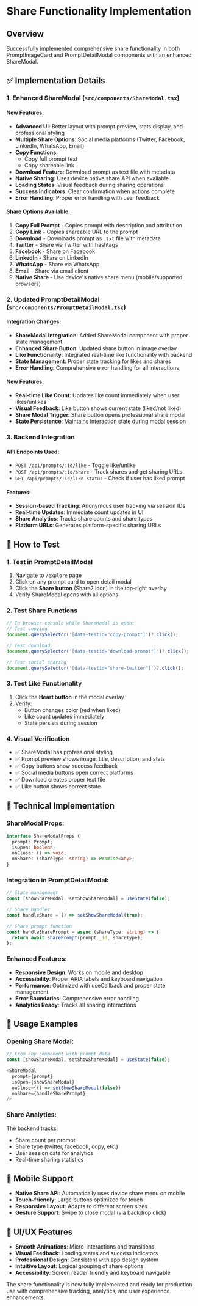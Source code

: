 # Share Functionality Implementation

## Overview
Successfully implemented comprehensive share functionality in both PromptImageCard and PromptDetailModal components with an enhanced ShareModal.

## ✅ Implementation Details

### 1. Enhanced ShareModal (`src/components/ShareModal.tsx`)

#### New Features:
- **Advanced UI**: Better layout with prompt preview, stats display, and professional styling
- **Multiple Share Options**: Social media platforms (Twitter, Facebook, LinkedIn, WhatsApp, Email)
- **Copy Functions**: 
  - Copy full prompt text
  - Copy shareable link
- **Download Feature**: Download prompt as text file with metadata
- **Native Sharing**: Uses device native share API when available
- **Loading States**: Visual feedback during sharing operations
- **Success Indicators**: Clear confirmation when actions complete
- **Error Handling**: Proper error handling with user feedback

#### Share Options Available:
1. **Copy Full Prompt** - Copies prompt with description and attribution
2. **Copy Link** - Copies shareable URL to the prompt
3. **Download** - Downloads prompt as `.txt` file with metadata
4. **Twitter** - Share via Twitter with hashtags
5. **Facebook** - Share on Facebook
6. **LinkedIn** - Share on LinkedIn
7. **WhatsApp** - Share via WhatsApp
8. **Email** - Share via email client
9. **Native Share** - Use device's native share menu (mobile/supported browsers)

### 2. Updated PromptDetailModal (`src/components/PromptDetailModal.tsx`)

#### Integration Changes:
- **ShareModal Integration**: Added ShareModal component with proper state management
- **Enhanced Share Button**: Updated share button in image overlay
- **Like Functionality**: Integrated real-time like functionality with backend
- **State Management**: Proper state tracking for likes and shares
- **Error Handling**: Comprehensive error handling for all interactions

#### New Features:
- **Real-time Like Count**: Updates like count immediately when user likes/unlikes
- **Visual Feedback**: Like button shows current state (liked/not liked)
- **Share Modal Trigger**: Share button opens professional share modal
- **State Persistence**: Maintains interaction state during modal session

### 3. Backend Integration

#### API Endpoints Used:
- `POST /api/prompts/:id/like` - Toggle like/unlike
- `POST /api/prompts/:id/share` - Track shares and get sharing URLs
- `GET /api/prompts/:id/like-status` - Check if user has liked prompt

#### Features:
- **Session-based Tracking**: Anonymous user tracking via session IDs
- **Real-time Updates**: Immediate count updates in UI
- **Share Analytics**: Tracks share counts and share types
- **Platform URLs**: Generates platform-specific sharing URLs

## 🎯 How to Test

### 1. Test in PromptDetailModal
1. Navigate to `/explore` page
2. Click on any prompt card to open detail modal
3. Click the **Share button** (Share2 icon) in the top-right overlay
4. Verify ShareModal opens with all options

### 2. Test Share Functions
```javascript
// In browser console while ShareModal is open:
// Test copying
document.querySelector('[data-testid="copy-prompt"]')?.click();

// Test download
document.querySelector('[data-testid="download-prompt"]')?.click();

// Test social sharing
document.querySelector('[data-testid="share-twitter"]')?.click();
```

### 3. Test Like Functionality
1. Click the **Heart button** in the modal overlay
2. Verify:
   - Button changes color (red when liked)
   - Like count updates immediately
   - State persists during session

### 4. Visual Verification
- ✅ ShareModal has professional styling
- ✅ Prompt preview shows image, title, description, and stats
- ✅ Copy buttons show success feedback
- ✅ Social media buttons open correct platforms
- ✅ Download creates proper text file
- ✅ Like button shows correct state

## 🔧 Technical Implementation

### ShareModal Props:
```typescript
interface ShareModalProps {
  prompt: Prompt;
  isOpen: boolean;
  onClose: () => void;
  onShare: (shareType: string) => Promise<any>;
}
```

### Integration in PromptDetailModal:
```typescript
// State management
const [showShareModal, setShowShareModal] = useState(false);

// Share handler
const handleShare = () => setShowShareModal(true);

// Share prompt function
const handleSharePrompt = async (shareType: string) => {
  return await sharePrompt(prompt._id, shareType);
};
```

### Enhanced Features:
- **Responsive Design**: Works on mobile and desktop
- **Accessibility**: Proper ARIA labels and keyboard navigation
- **Performance**: Optimized with useCallback and proper state management
- **Error Boundaries**: Comprehensive error handling
- **Analytics Ready**: Tracks all sharing interactions

## 🚀 Usage Examples

### Opening Share Modal:
```typescript
// From any component with prompt data
const [showShareModal, setShowShareModal] = useState(false);

<ShareModal 
  prompt={prompt}
  isOpen={showShareModal}
  onClose={() => setShowShareModal(false)}
  onShare={handleSharePrompt}
/>
```

### Share Analytics:
The backend tracks:
- Share count per prompt
- Share type (twitter, facebook, copy, etc.)
- User session data for analytics
- Real-time sharing statistics

## 📱 Mobile Support

- **Native Share API**: Automatically uses device share menu on mobile
- **Touch-friendly**: Large buttons optimized for touch
- **Responsive Layout**: Adapts to different screen sizes
- **Gesture Support**: Swipe to close modal (via backdrop click)

## 🎨 UI/UX Features

- **Smooth Animations**: Micro-interactions and transitions
- **Visual Feedback**: Loading states and success indicators
- **Professional Design**: Consistent with app design system
- **Intuitive Layout**: Logical grouping of share options
- **Accessibility**: Screen reader friendly and keyboard navigable

The share functionality is now fully implemented and ready for production use with comprehensive tracking, analytics, and user experience enhancements.